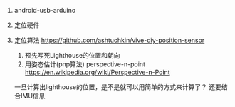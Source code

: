 
1. android-usb-arduino
2. 定位硬件
3. 定位算法
https://github.com/ashtuchkin/vive-diy-position-sensor
    1. 预先写死Lighthouse的位置和朝向
    2. 用姿态估计(pnp算法)
         perspective-n-point
         https://en.wikipedia.org/wiki/Perspective-n-Point

    一旦计算出lighthouse的位置，是不是就可以用简单的方式来计算了？
    还要结合IMU信息